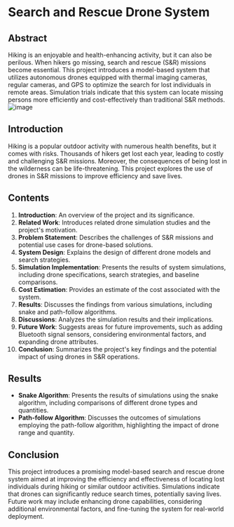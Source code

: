 # Search and Rescue Drone System

## Abstract
Hiking is an enjoyable and health-enhancing activity, but it can also be perilous. When hikers go missing, search and rescue (S&R) missions become essential. This project introduces a model-based system that utilizes autonomous drones equipped with thermal imaging cameras, regular cameras, and GPS to optimize the search for lost individuals in remote areas. Simulation trials indicate that this system can locate missing persons more efficiently and cost-effectively than traditional S&R methods.
![image](https://github.com/bryndisrosa97/Autonomous-Drones-in-S-R-Operations/assets/61384036/0262eea0-68d9-450d-bc70-3932b62dc808)

## Introduction
Hiking is a popular outdoor activity with numerous health benefits, but it comes with risks. Thousands of hikers get lost each year, leading to costly and challenging S&R missions. Moreover, the consequences of being lost in the wilderness can be life-threatening. This project explores the use of drones in S&R missions to improve efficiency and save lives.

## Contents
1. **Introduction**: An overview of the project and its significance.
2. **Related Work**: Introduces related drone simulation studies and the project's motivation.
3. **Problem Statement**: Describes the challenges of S&R missions and potential use cases for drone-based solutions.
4. **System Design**: Explains the design of different drone models and search strategies.
5. **Simulation Implementation**: Presents the results of system simulations, including drone specifications, search strategies, and baseline comparisons.
6. **Cost Estimation**: Provides an estimate of the cost associated with the system.
7. **Results**: Discusses the findings from various simulations, including snake and path-follow algorithms.
8. **Discussions**: Analyzes the simulation results and their implications.
9. **Future Work**: Suggests areas for future improvements, such as adding Bluetooth signal sensors, considering environmental factors, and expanding drone attributes.
10. **Conclusion**: Summarizes the project's key findings and the potential impact of using drones in S&R operations.

## Results
- **Snake Algorithm**: Presents the results of simulations using the snake algorithm, including comparisons of different drone types and quantities.
- **Path-follow Algorithm**: Discusses the outcomes of simulations employing the path-follow algorithm, highlighting the impact of drone range and quantity.

## Conclusion
This project introduces a promising model-based search and rescue drone system aimed at improving the efficiency and effectiveness of locating lost individuals during hiking or similar outdoor activities. Simulations indicate that drones can significantly reduce search times, potentially saving lives. Future work may include enhancing drone capabilities, considering additional environmental factors, and fine-tuning the system for real-world deployment.

